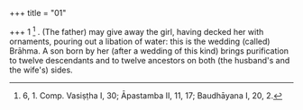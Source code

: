 +++
title = "01"

+++
1 [^1] . (The father) may give away the girl, having decked her with ornaments, pouring out a libation of water: this is the wedding (called) Brāhma. A son born by her (after a wedding of this kind) brings purification to twelve descendants and to twelve ancestors on both (the husband's and the wife's) sides.


[^1]:  6, 1. Comp. Vasiṣṭha I, 30; Āpastamba II, 11, 17; Baudhāyana I, 20, 2.
